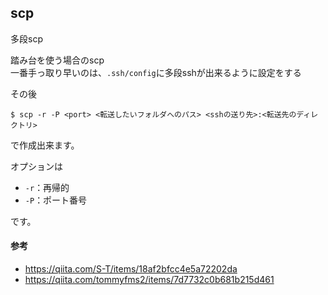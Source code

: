 scp
---

多段scp

踏み台を使う場合のscp  
一番手っ取り早いのは、`.ssh/config`に多段sshが出来るように設定をする

その後

```
$ scp -r -P <port> <転送したいフォルダへのパス> <sshの送り先>:<転送先のディレクトリ>
```

で作成出来ます。

オプションは

- `-r`：再帰的
- `-P`：ポート番号

です。

#### 参考

- https://qiita.com/S-T/items/18af2bfcc4e5a72202da
- https://qiita.com/tommyfms2/items/7d7732c0b681b215d461
